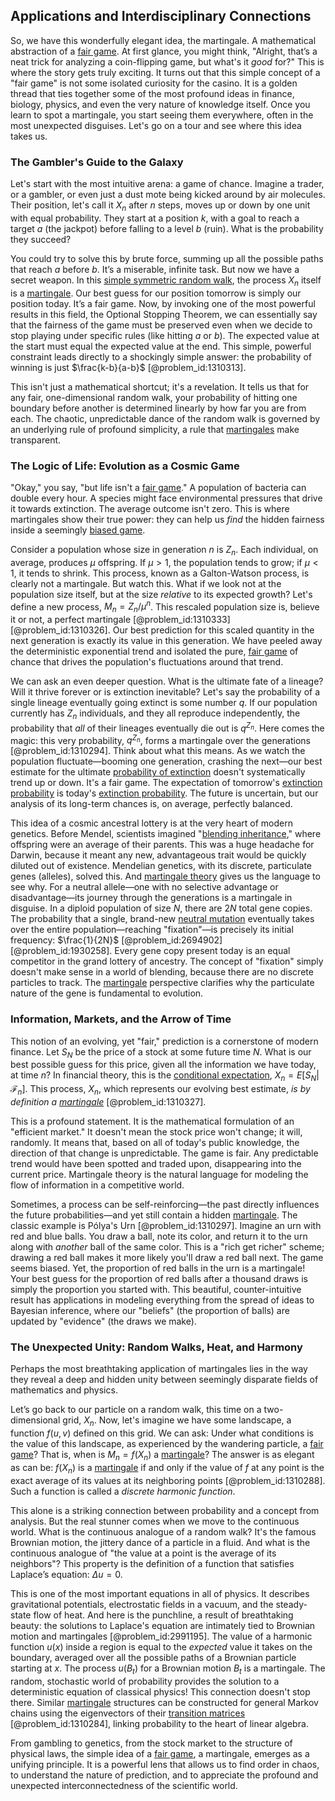 ## Applications and Interdisciplinary Connections

So, we have this wonderfully elegant idea, the martingale. A mathematical abstraction of a [fair game](@article_id:260633). At first glance, you might think, "Alright, that’s a neat trick for analyzing a coin-flipping game, but what's it *good* for?" This is where the story gets truly exciting. It turns out that this simple concept of a "fair game" is not some isolated curiosity for the casino. It is a golden thread that ties together some of the most profound ideas in finance, biology, physics, and even the very nature of knowledge itself. Once you learn to spot a martingale, you start seeing them everywhere, often in the most unexpected disguises. Let's go on a tour and see where this idea takes us.

### The Gambler's Guide to the Galaxy

Let's start with the most intuitive arena: a game of chance. Imagine a trader, or a gambler, or even just a dust mote being kicked around by air molecules. Their position, let's call it $X_n$ after $n$ steps, moves up or down by one unit with equal probability. They start at a position $k$, with a goal to reach a target $a$ (the jackpot) before falling to a level $b$ (ruin). What is the probability they succeed?

You could try to solve this by brute force, summing up all the possible paths that reach $a$ before $b$. It’s a miserable, infinite task. But now we have a secret weapon. In this [simple symmetric random walk](@article_id:276255), the process $X_n$ itself is a [martingale](@article_id:145542). Our best guess for our position tomorrow is simply our position today. It’s a fair game. Now, by invoking one of the most powerful results in this field, the Optional Stopping Theorem, we can essentially say that the fairness of the game must be preserved even when we decide to stop playing under specific rules (like hitting $a$ or $b$). The expected value at the start must equal the expected value at the end. This simple, powerful constraint leads directly to a shockingly simple answer: the probability of winning is just $\frac{k-b}{a-b}$ [@problem_id:1310313].

This isn't just a mathematical shortcut; it's a revelation. It tells us that for any fair, one-dimensional random walk, your probability of hitting one boundary before another is determined linearly by how far you are from each. The chaotic, unpredictable dance of the random walk is governed by an underlying rule of profound simplicity, a rule that [martingales](@article_id:267285) make transparent.

### The Logic of Life: Evolution as a Cosmic Game

"Okay," you say, "but life isn't a [fair game](@article_id:260633)." A population of bacteria can double every hour. A species might face environmental pressures that drive it towards extinction. The average outcome isn't zero. This is where martingales show their true power: they can help us *find* the hidden fairness inside a seemingly [biased game](@article_id:200999).

Consider a population whose size in generation $n$ is $Z_n$. Each individual, on average, produces $\mu$ offspring. If $\mu \gt 1$, the population tends to grow; if $\mu \lt 1$, it tends to shrink. This process, known as a Galton-Watson process, is clearly not a martingale. But watch this. What if we look not at the population size itself, but at the size *relative* to its expected growth? Let's define a new process, $M_n = Z_n / \mu^n$. This rescaled population size is, believe it or not, a perfect martingale [@problem_id:1310333] [@problem_id:1310326]. Our best prediction for this scaled quantity in the next generation is exactly its value in this generation. We have peeled away the deterministic exponential trend and isolated the pure, [fair game](@article_id:260633) of chance that drives the population's fluctuations around that trend.

We can ask an even deeper question. What is the ultimate fate of a lineage? Will it thrive forever or is extinction inevitable? Let's say the probability of a single lineage eventually going extinct is some number $q$. If our population currently has $Z_n$ individuals, and they all reproduce independently, the probability that *all* of their lineages eventually die out is $q^{Z_n}$. Here comes the magic: this very probability, $q^{Z_n}$, forms a martingale over the generations [@problem_id:1310294]. Think about what this means. As we watch the population fluctuate—booming one generation, crashing the next—our best estimate for the ultimate [probability of extinction](@article_id:270375) doesn't systematically trend up or down. It's a fair game. The expectation of tomorrow's [extinction probability](@article_id:262331) is today's [extinction probability](@article_id:262331). The future is uncertain, but our analysis of its long-term chances is, on average, perfectly balanced.

This idea of a cosmic ancestral lottery is at the very heart of modern genetics. Before Mendel, scientists imagined "[blending inheritance](@article_id:275958)," where offspring were an average of their parents. This was a huge headache for Darwin, because it meant any new, advantageous trait would be quickly diluted out of existence. Mendelian genetics, with its discrete, particulate genes (alleles), solved this. And [martingale theory](@article_id:266311) gives us the language to see why. For a neutral allele—one with no selective advantage or disadvantage—its journey through the generations is a martingale in disguise. In a diploid population of size $N$, there are $2N$ total gene copies. The probability that a single, brand-new [neutral mutation](@article_id:176014) eventually takes over the entire population—reaching "fixation"—is precisely its initial frequency: $\frac{1}{2N}$ [@problem_id:2694902] [@problem_id:1930258]. Every gene copy present today is an equal competitor in the grand lottery of ancestry. The concept of "fixation" simply doesn't make sense in a world of blending, because there are no discrete particles to track. The [martingale](@article_id:145542) perspective clarifies why the particulate nature of the gene is fundamental to evolution.

### Information, Markets, and the Arrow of Time

This notion of an evolving, yet "fair," prediction is a cornerstone of modern finance. Let $S_N$ be the price of a stock at some future time $N$. What is our best possible guess for this price, given all the information we have today, at time $n$? In financial theory, this is the [conditional expectation](@article_id:158646), $X_n = E[S_N | \mathcal{F}_n]$. This process, $X_n$, which represents our evolving best estimate, *is by definition a [martingale](@article_id:145542)* [@problem_id:1310327].

This is a profound statement. It is the mathematical formulation of an "efficient market." It doesn't mean the stock price won't change; it will, randomly. It means that, based on all of today's public knowledge, the direction of that change is unpredictable. The game is fair. Any predictable trend would have been spotted and traded upon, disappearing into the current price. Martingale theory is the natural language for modeling the flow of information in a competitive world.

Sometimes, a process can be self-reinforcing—the past directly influences the future probabilities—and yet still contain a hidden [martingale](@article_id:145542). The classic example is Pólya's Urn [@problem_id:1310297]. Imagine an urn with red and blue balls. You draw a ball, note its color, and return it to the urn along with *another* ball of the same color. This is a "rich get richer" scheme; drawing a red ball makes it more likely you'll draw a red ball next. The game seems biased. Yet, the proportion of red balls in the urn is a martingale! Your best guess for the proportion of red balls after a thousand draws is simply the proportion you started with. This beautiful, counter-intuitive result has applications in modeling everything from the spread of ideas to Bayesian inference, where our "beliefs" (the proportion of balls) are updated by "evidence" (the draws we make).

### The Unexpected Unity: Random Walks, Heat, and Harmony

Perhaps the most breathtaking application of martingales lies in the way they reveal a deep and hidden unity between seemingly disparate fields of mathematics and physics.

Let’s go back to our particle on a random walk, this time on a two-dimensional grid, $X_n$. Now, let's imagine we have some landscape, a function $f(u, v)$ defined on this grid. We can ask: Under what conditions is the value of this landscape, as experienced by the wandering particle, a [fair game](@article_id:260633)? That is, when is $M_n = f(X_n)$ a [martingale](@article_id:145542)? The answer is as elegant as can be: $f(X_n)$ is a [martingale](@article_id:145542) if and only if the value of $f$ at any point is the exact average of its values at its neighboring points [@problem_id:1310288]. Such a function is called a *discrete harmonic function*.

This alone is a striking connection between probability and a concept from analysis. But the real stunner comes when we move to the continuous world. What is the continuous analogue of a random walk? It's the famous Brownian motion, the jittery dance of a particle in a fluid. And what is the continuous analogue of "the value at a point is the average of its neighbors"? This property is the definition of a function that satisfies Laplace’s equation: $\Delta u = 0$.

This is one of the most important equations in all of physics. It describes gravitational potentials, electrostatic fields in a vacuum, and the steady-state flow of heat. And here is the punchline, a result of breathtaking beauty: the solutions to Laplace's equation are intimately tied to Brownian motion and martingales [@problem_id:2991195]. The value of a harmonic function $u(x)$ inside a region is equal to the *expected* value it takes on the boundary, averaged over all the possible paths of a Brownian particle starting at $x$. The process $u(B_t)$ for a Brownian motion $B_t$ is a martingale. The random, stochastic world of probability provides the solution to a deterministic equation of classical physics! This connection doesn't stop there. Similar [martingale](@article_id:145542) structures can be constructed for general Markov chains using the eigenvectors of their [transition matrices](@article_id:274124) [@problem_id:1310284], linking probability to the heart of linear algebra.

From gambling to genetics, from the stock market to the structure of physical laws, the simple idea of a [fair game](@article_id:260633), a martingale, emerges as a unifying principle. It is a powerful lens that allows us to find order in chaos, to understand the nature of prediction, and to appreciate the profound and unexpected interconnectedness of the scientific world.
